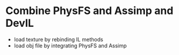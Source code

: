 # Combine PhysFS and Assimp and DevIL

* load texture by rebinding IL methods
* load obj file by integrating PhysFS and Assimp
